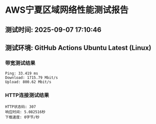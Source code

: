 # AWS宁夏区域网络性能测试报告
## 测试时间: 2025-09-07 17:10:46
## 测试环境: GitHub Actions Ubuntu Latest (Linux)

### 带宽测试结果
```
Ping: 33.419 ms
Download: 1715.79 Mbit/s
Upload: 800.62 Mbit/s
```

### HTTP连接测试结果
```
HTTP状态码: 307
响应时间: 5.082516秒
下载速度: 0字节/秒
```

